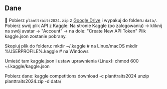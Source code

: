 ## Dane

🔗 Pobierz `planttraits2024.zip` z [Google Drive](https://drive.google.com/...) i wypakuj do folderu `data/`.
Pobierz swój plik API z Kaggle:
Na stronie Kaggle (po zalogowaniu) → kliknij na swój avatar → "Account" → na dole: "Create New API Token"
Plik kaggle.json zostanie pobrany.

Skopiuj plik do folderu:
mkdir ~/.kaggle          # na Linux/macOS
mkdir %USERPROFILE%\.kaggle  # na Windows

Umieść tam kaggle.json i ustaw uprawnienia (Linux):
chmod 600 ~/.kaggle/kaggle.json

Pobierz dane:
kaggle competitions download -c planttraits2024
unzip planttraits2024.zip -d data/
